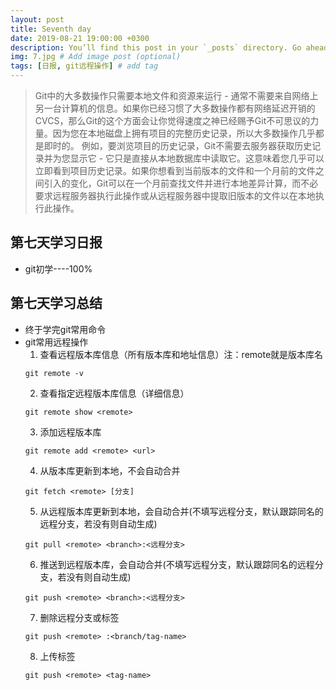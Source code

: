 ```yaml
---
layout: post
title: Seventh day
date: 2019-08-21 19:00:00 +0300
description: You’ll find this post in your `_posts` directory. Go ahead and edit it and re-build the site to see your changes. # Add post description (optional)
img: 7.jpg # Add image post (optional)
tags: [日报, git远程操作] # add tag
---
```


>Git中的大多数操作只需要本地文件和资源来运行 - 通常不需要来自网络上另一台计算机的信息。如果你已经习惯了大多数操作都有网络延迟开销的CVCS，那么Git的这个方面会让你觉得速度之神已经赐予Git不可思议的力量。因为您在本地磁盘上拥有项目的完整历史记录，所以大多数操作几乎都是即时的。
例如，要浏览项目的历史记录，Git不需要去服务器获取历史记录并为您显示它 - 它只是直接从本地数据库中读取它。这意味着您几乎可以立即看到项目历史记录。如果你想看到当前版本的文件和一个月前的文件之间引入的变化，Git可以在一个月前查找文件并进行本地差异计算，而不必要求远程服务器执行此操作或从远程服务器中提取旧版本的文件以在本地执行此操作。

## 第七天学习日报

* git初学----100%

## 第七天学习总结

* 终于学完git常用命令
* git常用远程操作
	1. 查看远程版本库信息（所有版本库和地址信息）注：remote就是版本库名
	```
	git remote -v
	```
	2. 查看指定远程版本库信息（详细信息）
	```	
	git remote show <remote>
	```
	3. 添加远程版本库
	```	
	git remote add <remote> <url>
	```	
	4. 从版本库更新到本地，不会自动合并
	```	
	git fetch <remote> [分支]
	```	
	5. 从远程版本库更新到本地，会自动合并(不填写远程分支，默认跟踪同名的远程分支，若没有则自动生成)
	```	
	git pull <remote> <branch>:<远程分支>
	```	
	6. 推送到远程版本库，会自动合并(不填写远程分支，默认跟踪同名的远程分支，若没有则自动生成)
	```	
	git push <remote> <branch>:<远程分支>
	```	
	7. 删除远程分支或标签
	```	
	git push <remote> :<branch/tag-name>
	```	
	8. 上传标签
	```	
	git push <remote> <tag-name>
	```
